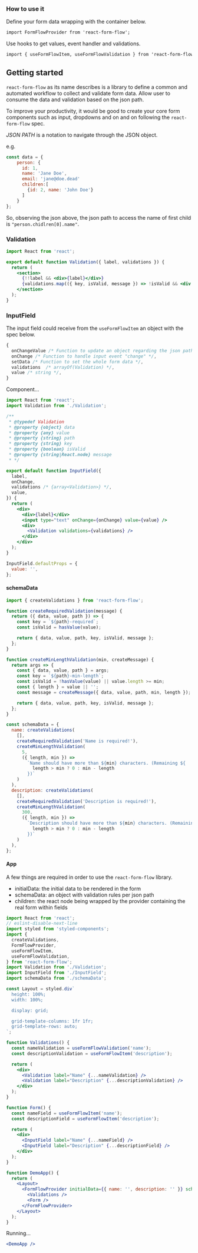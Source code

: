 ### How to use it

Define your form data wrapping with the container below.

```html
import FormFlowProvider from 'react-form-flow';
```

Use hooks to get values, event handler and validations.

```html
import { useFormFlowItem, useFormFlowValidation } from 'react-form-flow';
```

## Getting started

`react-form-flow` as its name describes is a library to define a common and automated workflow to collect and validate form data. Allow user to consume the data and validation based on the json path.

To improve your productivity, it would be good to create your core form components such as input, dropdowns and on and on following the `react-form-flow` spec.

_JSON PATH_ is a notation to navigate through the JSON object.

e.g.

```js
const data = {
    person: {
      id: 1,
      name: 'Jane Doe',
      email: 'jane@doe.dead'
      children:[
        {id: 2, name: 'John Doe'}
      ]
    }
};
```

So, observing the json above, the json path to access the name of first child is `"person.chidlren[0].name"`.

### Validation

```jsx
import React from 'react';

export default function Validation({ label, validations }) {
  return (
    <section>
      {!!label && <div>{label}</div>}
      {validations.map(({ key, isValid, message }) => !isValid && <div key={key}>{message}</div>)}
    </section>
  );
}
```

### InputField

The input field could receive from the `useFormFlowItem` an object with the spec below.

```js
{
  onChangeValue /* Function to update an object regarding the json path and value */,
  onChange /* Function to handle input event "change" */,
  setData /* Function to set the whole form data */,
  validations  /* arrayOf(Validation) */,
  value /* string */,
}
```

Component...

```jsx
import React from 'react';
import Validation from './Validation';

/**
 * @typedef Validation
 * @property {object} data
 * @property {any} value
 * @property {string} path
 * @property {string} key
 * @property {boolean} isValid
 * @property {string|React.node} message
 * */

export default function InputField({
  label,
  onChange,
  validations /* {array<Validation>} */,
  value,
}) {
  return (
    <div>
      <div>{label}</div>
      <input type="text" onChange={onChange} value={value} />
      <div>
        <Validation validations={validations} />
      </div>
    </div>
  );
}

InputField.defaultProps = {
  value: '',
};
```

#### schemaData

```jsx
import { createValidations } from 'react-form-flow';

function createRequiredValidation(message) {
  return ({ data, value, path }) => {
    const key = `${path}-required`;
    const isValid = hasValue(value);

    return { data, value, path, key, isValid, message };
  };
}

function createMinLengthValidation(min, createMessage) {
  return args => {
    const { data, value, path } = args;
    const key = `${path}-min-length`;
    const isValid = !hasValue(value) || value.length >= min;
    const { length } = value || '';
    const message = createMessage({ data, value, path, min, length });

    return { data, value, path, key, isValid, message };
  };
}

const schemaData = {
  name: createValidations(
    [],
    createRequiredValidation('Name is required!'),
    createMinLengthValidation(
      5,
      ({ length, min }) =>
        `Name should have more than ${min} characters. (Remaining ${
          length > min ? 0 : min - length
        })`
    )
  ),
  description: createValidations(
    [],
    createRequiredValidation('Description is required!'),
    createMinLengthValidation(
      300,
      ({ length, min }) =>
        `Description should have more than ${min} characters. (Remaining ${
          length > min ? 0 : min - length
        })`
    )
  ),
};
```

#### App

A few things are required in order to use the `react-form-flow` library.

- initialData: the initial data to be rendered in the form
- schemaData: an object with validation rules per json path
- children: the react node being wrapped by the provider containing the real form within fields

```jsx
import React from 'react';
// eslint-disable-next-line
import styled from 'styled-components';
import {
  createValidations,
  FormFlowProvider,
  useFormFlowItem,
  useFormFlowValidation,
} from 'react-form-flow';
import Validation from './Validation';
import InputField from './InputField';
import schemaData from './schemaData';

const Layout = styled.div`
  height: 100%;
  width: 100%;

  display: grid;

  grid-template-columns: 1fr 1fr;
  grid-template-rows: auto;
`;

function Validations() {
  const nameValidation = useFormFlowValidation('name');
  const descriptionValidation = useFormFlowItem('description');

  return (
    <div>
      <Validation label="Name" {...nameValidation} />
      <Validation label="Description" {...descriptionValidation} />
    </div>
  );
}

function Form() {
  const nameField = useFormFlowItem('name');
  const descriptionField = useFormFlowItem('description');

  return (
    <div>
      <InputField label="Name" {...nameField} />
      <InputField label="Description" {...descriptionField} />
    </div>
  );
}

function DemoApp() {
  return (
    <Layout>
      <FormFlowProvider initialData={{ name: '', description: '' }} schemaData={schemaData}>
        <Validations />
        <Form />
      </FormFlowProvider>
    </Layout>
  );
}
```

Running...

```jsx
<DemoApp />
```
